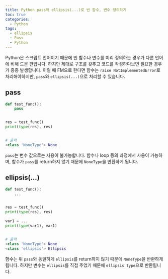 ```yaml
---
title: Python pass와 ellipsis(...)로 빈 함수, 변수 정의하기
toc: true
categories:
  - Python
tags:
  - ellipsis
  - Pass
  - Python
---
```


Python은 스크립트 언어이기 때문에 빈 함수나 변수를 미리 정의하는 경우가 다른 언어에 비해 드문 편입니다. 하지만 제대로 구조를 갖추고 코드를 작성하다보면 필요한 경우가 종종 발생합니다. 이럴 때 FM으로 한다면 함수는 `raise NotImplementedError`로 처리해야하지만, `pass`와 `ellipsis(...)`으로 처리할 수 있습니다.

## **pass**

```python
def test_func():
    pass


res = test_func()
print(type(res), res)


# 출력
<class 'NoneType'> None
```

`pass`는 변수 값으로는 사용이 불가능합니다. 함수나 loop 등의 과정에서 사용이 가능하며, 함수가 `pass`를 return하지 않기 때문에 `NoneType`을 반환하게 됩니다.

## **ellipsis(...)**

```python
def test_func():
    ...


res = test_func()
print(type(res), res)

var1 = ...
print(type(var1), var1)


# 출력
<class 'NoneType'> None
<class 'ellipsis'> Ellipsis
```

함수는 위 `pass`와 동일하게 `ellipsis`를 return하지 않기 때문에 `NoneType`을 반환하게 됩니다. 하지만 변수는 `ellipsis`를 직접 주었기 때문에 `ellipsis type`으로 반환됩니다.
